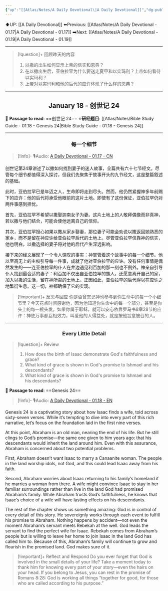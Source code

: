 ```yaml
---
{"up":"[[Atlas/Notes/A Daily Devotional\|A Daily Devotional]]","dg-publish":true,"permalink":"/atlas/notes/a-daily-devotional-01-18/","dgPassFrontmatter":true}
---
```


 ⬆️UP: [[A Daily Devotional]]
⬅️Previous: [[Atlas/Notes/A Daily Devotional - 01.17\|A Daily Devotional - 01.17]]
➡️Next: [[Atlas/Notes/A Daily Devotional - 01.19\|A Daily Devotional - 01.19]]

---

> [!question]+ 回顾昨天的内容
> 1.  以撒的出生如何显示上帝的信实和恩典？  
> 2. 在以撒出生后，亚伯拉罕为什么要送走夏甲和以实玛利？上帝如何看待以实玛利？  
> 3. 上帝对以实玛利和他的后代的应许体现了什么样的恩典？

---
## <center>January 18 - 创世记 24</center>

📖 **Passage to read**: ==创世记 24==
⭐**研经题目**: [[Atlas/Notes/Bible Study Guide - 01.18 - Genesis 24\|Bible Study Guide - 01.18 - Genesis 24]]

---
### <center>每一个细节</center>

> [!info]- 🎙️Audio: [A Daily Devotional - 01.17 - CN]()

创世记第24章讲述了以撒如何找到妻子的迷人故事，全篇共有六十七节经文。尽管每个细节都值得深入探讨，但我们先聚焦于故事开头的九节经文，这是整篇叙述的基础。  

此时，亚伯拉罕已是年迈之人，生命即将走到尽头。然而，他仍然紧握神多年前赐下的应许：他的后代将承受他眼前的这片土地。即使有了这份保证，亚伯拉罕仍对两件事感到担忧。  

首先，亚伯拉罕不希望以撒娶迦南女子为妻。这片土地上的人敬拜偶像而非真神，若以撒与他们结合，可能会使他远离自己的信仰。  

其次，亚伯拉罕担心如果以撒从家乡娶妻，那位妻子可能会劝说以撒返回她熟悉的家乡，而不是留在神应许给亚伯拉罕后代的土地上。尽管亚伯拉罕信靠神的信实，他也明白，以撒选择的妻子将对他的后代产生深远影响。  

接下来的经文展现了一个令人惊叹的事实：神掌管着这个故事中的每一个细节。他以至高无上的主权引导每一件事，成就了他对亚伯拉罕的应许。没有任何事情是偶然发生的——连亚伯拉罕的仆人在井边遇见利百加的那一刻也不例外。神亲自引导仆人找到最合适的妻子：利百加不仅出自亚伯拉罕的族人，还愿意离开自己的家，加入以撒的生活，留在神所召的土地上。正因如此，亚伯拉罕的后代得以在应许之地繁衍生息。这一切，神都确保了它的实现。  

> [!important]+ 反思与回应
> 你是否曾忘记神也参与到你生命中的每一个小细节里？今天花点时间感谢他，因为他知道你生命中的每一个部分，甚至是你头上的每一根头发。如果你属于耶稣，就可以安心依靠罗马书8章28节的应许：神使万事都互相效力，叫爱他的人得益处，就是按他旨意被召的人。


---
### <center>Every Little Detail</center>

> [!question]+ Review
> 1. How does the birth of Isaac demonstrate God's faithfulness and grace?
> 2. What kind of grace is shown in God's promise to Ishmael and his descendants?
> 3. What kind of grace is shown in God's promise to Ishmael and his descendants?

📖 **Passage to read**: ==Genesis 24==

> [!info]- 🎙️Audio: [A Daily Devotional - 01.18 - EN]()


Genesis 24 is a captivating story about how Isaac finds a wife, told across sixty-seven verses. While it’s tempting to dive into every part of this rich narrative, let’s focus on the foundation laid in the first nine verses.  

At this point, Abraham is an old man, nearing the end of his life. But he still clings to God’s promise—the same one given to him years ago: that his descendants would inherit the land around him. Even with this assurance, Abraham is concerned about two potential problems.  

First, Abraham doesn’t want Isaac to marry a Canaanite woman. The people in the land worship idols, not God, and this could lead Isaac away from his faith.  

Second, Abraham worries about Isaac returning to his family’s homeland if he marries a woman from there. A wife might convince Isaac to stay in her familiar surroundings rather than live in the land God had promised Abraham’s family. While Abraham trusts God’s faithfulness, he knows that Isaac’s choice of a wife will have lasting effects on his descendants.  

The rest of the chapter shows us something amazing: God is in control of every detail of this story. He sovereignly works through each event to fulfill his promise to Abraham. Nothing happens by accident—not even the moment Abraham’s servant meets Rebekah at the well. God leads the servant to find the perfect wife for Isaac. Rebekah comes from Abraham’s people but is willing to leave her home to join Isaac in the land God has called him to. Because of this, Abraham’s family will continue to grow and flourish in the promised land. God makes sure of it.  

> [!important]+ Reflect and Respond
Do you ever forget that God is involved in the small details of your life? Take a moment today to thank him for knowing every part of your story—even the hairs on your head. If you belong to Jesus, you can rest in the promise of Romans 8:28: God is working all things “together for good, for those who are called according to his purpose.”




